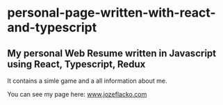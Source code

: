 # personal-page-written-with-react-and-typescript

## My personal Web Resume written in Javascript using React, Typescript, Redux 

It contains a simle game and a all information about me.

You can see my page here: <a href="www.jozeflacko.com" target="_blank">www.jozeflacko.com</a>
